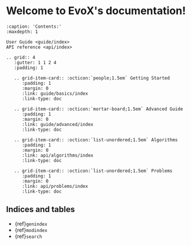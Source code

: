 # Welcome to EvoX's documentation!

```{toctree}
:caption: 'Contents:'
:maxdepth: 1

User Guide <guide/index>
API reference <api/index>
```

```{eval-rst}
.. grid:: 4
   :gutter: 1 1 2 4
   :padding: 1

   .. grid-item-card:: :octicon:`people;1.5em` Getting Started
      :padding: 1
      :margin: 0
      :link: guide/basics/index
      :link-type: doc

   .. grid-item-card:: :octicon:`mortar-board;1.5em` Advanced Guide
      :padding: 1
      :margin: 0
      :link: guide/advanced/index
      :link-type: doc

   .. grid-item-card:: :octicon:`list-unordered;1.5em` Algorithms
      :padding: 1
      :margin: 0
      :link: api/algorithms/index
      :link-type: doc

   .. grid-item-card:: :octicon:`list-unordered;1.5em` Problems
      :padding: 1
      :margin: 0
      :link: api/problems/index
      :link-type: doc

```

## Indices and tables

- {ref}`genindex`
- {ref}`modindex`
- {ref}`search`
